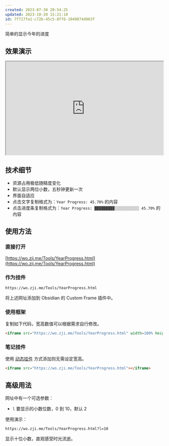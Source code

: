 ```yaml
---
created: 2023-07-30 20:54:25
updated: 2023-10-20 15:21:10
id: 7f717fa1-c72b-45c5-8ff6-1049874d063f
---
```

简单的显示今年的进度

## 效果演示

<iframe src="https://wo.zji.me/Tools/YearProgress.html" width=100% height=300></iframe>

## 技术细节

- 资源占用极低随精度变化
- 默认显示两位小数，五秒钟更新一次
- 界面自适应
- 点击文字复制格式为：`Year Progress: 45.70%` 的内容
- 点击进度条复制格式为：`Year Progress: ▓▓▓▓▓▓▓▓▓░░░░░░░░░░░ 45.70%` 的内容

## 使用方法

### 直接打开

[https://wo.zji.me/Tools/YearProgress.html](https://wo.zji.me/Tools/YearProgress.html)

### 作为挂件

```text
https://wo.zji.me/Tools/YearProgress.html
```

将上述网址添加到 Obsidian 的 Custom Frame 插件中。

### 使用框架

复制如下代码，宽高数值可以根据需求自行修改。

```html
<iframe src="https://wo.zji.me/Tools/YearProgress.html" width=100% height=300></iframe>
```

### 笔记挂件

使用 [动态挂件](/Notes/0005_动态挂件.md) 方式添加则无需设定宽高。

```html
<iframe src="https://wo.zji.me/Tools/YearProgress.html"></iframe>
```

## 高级用法

网址中有一个可选参数：

- `l` 要显示的小数位数，0 到 10，默认 2

使用演示：

```text
https://wo.zji.me/Tools/YearProgress.html?l=10
```

显示十位小数，直观感受时光流逝。